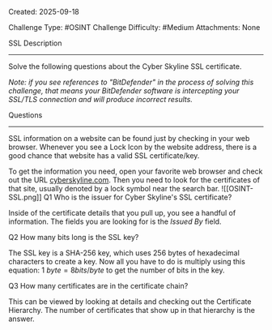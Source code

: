 Created: 2025-09-18

Challenge Type: #OSINT
Challenge Difficulty: #Medium
Attachments: None

SSL
Description
***
Solve the following questions about the Cyber Skyline SSL certificate.  
  
_Note: if you see references to "BitDefender" in the process of solving this challenge, that means your BitDefender software is intercepting your SSL/TLS connection and will produce incorrect results._

Questions
***
SSL information on a website can be found just by checking in your web browser. Whenever you see a Lock Icon by the website address, there is a good chance that website has a valid SSL certificate/key.

To get the information you need, open your favorite web browser and check out the URL [cyberskyline.com](https://cyberskyline.com). Then you need to look for the certificates of that site, usually denoted by a lock symbol near the search bar.
![[OSINT-SSL.png]]
Q1 
Who is the issuer for Cyber Skyline's SSL certificate?

Inside of the certificate details that you pull up, you see a handful of information. The fields you are looking for is the *Issued By* field.

Q2
How many bits long is the SSL key?

The SSL key is a SHA-256 key, which uses 256 bytes of hexadecimal characters to create a key. Now all you have to do is multiply using this equation: $1\ byte = 8 bits/byte$ to get the number of bits in the key.

Q3
How many certificates are in the certificate chain?

This can be viewed by looking at details and checking out the Certificate Hierarchy. The number of certificates that show up in that hierarchy is the answer. 